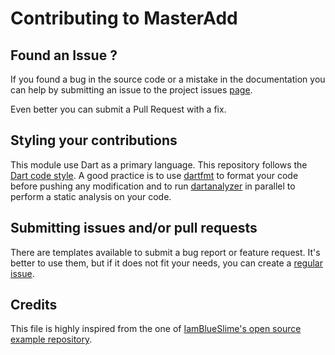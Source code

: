 # Contributing to MasterAdd

## Found an Issue ?

If you found a bug in the source code or a mistake in the documentation you can help by submitting an issue to the
project issues [page](https://github.com/ShellBear/imgur.dart/issues/new/choose).

Even better you can submit a Pull Request with a fix.

## Styling your contributions

This module use Dart as a primary language. This repository follows the
[Dart code style](https://dart.dev/guides/language/effective-dart/style).
A good practice is to use [dartfmt](https://dart.dev/tools/dartfmt) to format your code before pushing any modification
and to run [dartanalyzer](https://dart.dev/tools/dartanalyzer) in parallel to perform a static analysis on your code.

## Submitting issues and/or pull requests

There are templates available to submit a bug report or feature request. It's better to use them, but if it does not
fit your needs, you can create a [regular issue](https://github.com/ShellBear/imgur.dart/issues/new).

## Credits

This file is highly inspired from the one of
[IamBlueSlime's open source example repository](https://github.com/IamBlueSlime/TalkOpenSource/).
